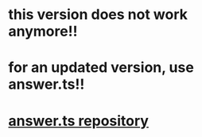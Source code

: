 # this version does not work anymore!!
# for an updated version, use answer.ts!!
# [answer.ts repository](https://github.com/mmccall0813/answer.ts/)
